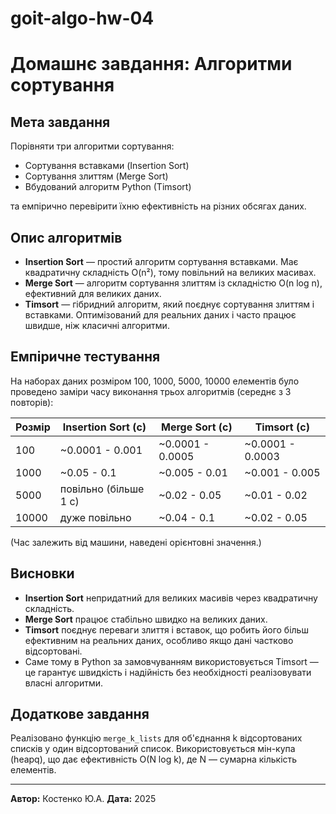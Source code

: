 # goit-algo-hw-04
# Домашнє завдання: Алгоритми сортування

## Мета завдання
Порівняти три алгоритми сортування:  
- Сортування вставками (Insertion Sort)  
- Сортування злиттям (Merge Sort)  
- Вбудований алгоритм Python (Timsort)  

та емпірично перевірити їхню ефективність на різних обсягах даних.

## Опис алгоритмів

- **Insertion Sort** — простий алгоритм сортування вставками. Має квадратичну складність O(n²), тому повільний на великих масивах.
- **Merge Sort** — алгоритм сортування злиттям із складністю O(n log n), ефективний для великих даних.
- **Timsort** — гібридний алгоритм, який поєднує сортування злиттям і вставками. Оптимізований для реальних даних і часто працює швидше, ніж класичні алгоритми.

## Емпіричне тестування

На наборах даних розміром 100, 1000, 5000, 10000 елементів було проведено заміри часу виконання трьох алгоритмів (середнє з 3 повторів):

| Розмір | Insertion Sort (с) | Merge Sort (с) | Timsort (с) |
|--------|--------------------|----------------|-------------|
| 100    | ~0.0001 - 0.001    | ~0.0001 - 0.0005 | ~0.0001 - 0.0003 |
| 1000   | ~0.05 - 0.1        | ~0.005 - 0.01  | ~0.001 - 0.005 |
| 5000   | повільно (більше 1 с) | ~0.02 - 0.05   | ~0.01 - 0.02  |
| 10000  | дуже повільно       | ~0.04 - 0.1    | ~0.02 - 0.05  |

(Час залежить від машини, наведені орієнтовні значення.)

## Висновки

- **Insertion Sort** непридатний для великих масивів через квадратичну складність.
- **Merge Sort** працює стабільно швидко на великих даних.
- **Timsort** поєднує переваги злиття і вставок, що робить його більш ефективним на реальних даних, особливо якщо дані частково відсортовані.
- Саме тому в Python за замовчуванням використовується Timsort — це гарантує швидкість і надійність без необхідності реалізовувати власні алгоритми.

## Додаткове завдання

Реалізовано функцію `merge_k_lists` для об'єднання k відсортованих списків у один відсортований список. Використовується мін-купа (heapq), що дає ефективність O(N log k), де N — сумарна кількість елементів.

---

**Автор:** Костенко Ю.А. 
**Дата:** 2025

